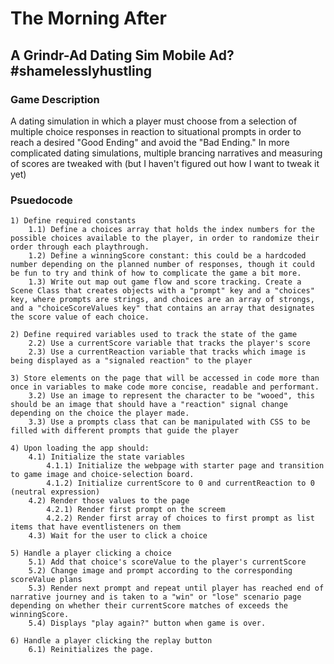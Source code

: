 # The Morning After
## A Grindr-Ad Dating Sim Mobile Ad? #shamelesslyhustling

### Game Description
A dating simulation in which a player must choose from a selection of multiple choice responses in reaction to situational prompts in order to reach a desired "Good Ending" and avoid the "Bad Ending." In more complicated dating simulations, multiple brancing narratives and measuring of scores are tweaked with (but I haven't figured out how I want to tweak it yet)

### Psuedocode
```
1) Define required constants
    1.1) Define a choices array that holds the index numbers for the possible choices available to the player, in order to randomize their order through each playthrough. 
    1.2) Define a winningScore constant: this could be a hardcoded number depending on the planned number of responses, though it could be fun to try and think of how to complicate the game a bit more. 
    1.3) Write out map out game flow and score tracking. Create a Scene Class that creates objects with a "prompt" key and a "choices" key, where prompts are strings, and choices are an array of strongs, and a "choiceScoreValues key" that contains an array that designates the score value of each choice. 

2) Define required variables used to track the state of the game
    2.2) Use a currentScore variable that tracks the player's score
    2.3) Use a currentReaction variable that tracks which image is being displayed as a "signaled reaction" to the player

3) Store elements on the page that will be accessed in code more than once in variables to make code more concise, readable and performant.
    3.2) Use an image to represent the character to be "wooed", this should be an image that should have a "reaction" signal change depending on the choice the player made. 
    3.3) Use a prompts class that can be manipulated with CSS to be filled with different prompts that guide the player

4) Upon loading the app should:
	4.1) Initialize the state variables
        4.1.1) Initialize the webpage with starter page and transition to game image and choice-selection board. 
        4.1.2) Initialize currentScore to 0 and currentReaction to 0 (neutral expression)
	4.2) Render those values to the page
        4.2.1) Render first prompt on the screem
        4.2.2) Render first array of choices to first prompt as list items that have eventlisteners on them
	4.3) Wait for the user to click a choice

5) Handle a player clicking a choice
    5.1) Add that choice's scoreValue to the player's currentScore
    5.2) Change image and prompt according to the corresponding scoreValue plans
    5.3) Render next prompt and repeat until player has reached end of narrative journey and is taken to a "win" or "lose" scenario page depending on whether their currentScore matches of exceeds the winningScore. 
    5.4) Displays "play again?" button when game is over. 

6) Handle a player clicking the replay button
    6.1) Reinitializes the page.
```
